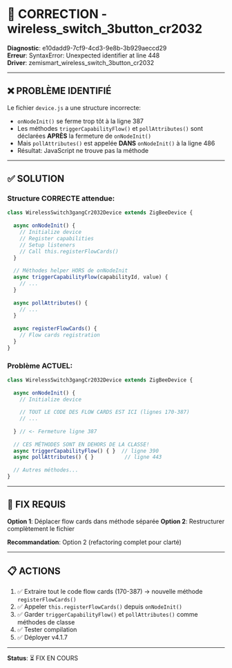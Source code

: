 # 🔧 CORRECTION - wireless_switch_3button_cr2032

**Diagnostic**: e10dadd9-7cf9-4cd3-9e8b-3b929aeccd29  
**Erreur**: SyntaxError: Unexpected identifier at line 448  
**Driver**: zemismart_wireless_switch_3button_cr2032

---

## ❌ PROBLÈME IDENTIFIÉ

Le fichier `device.js` a une structure incorrecte:
- `onNodeInit()` se ferme trop tôt à la ligne 387
- Les méthodes `triggerCapabilityFlow()` et `pollAttributes()` sont déclarées **APRÈS** la fermeture de `onNodeInit()`
- Mais `pollAttributes()` est appelée **DANS** `onNodeInit()` à la ligne 486
- Résultat: JavaScript ne trouve pas la méthode

---

## ✅ SOLUTION

### Structure CORRECTE attendue:
```javascript
class WirelessSwitch3gangCr2032Device extends ZigBeeDevice {
  
  async onNodeInit() {
    // Initialize device
    // Register capabilities
    // Setup listeners
    // Call this.registerFlowCards()
  }
  
  // Méthodes helper HORS de onNodeInit
  async triggerCapabilityFlow(capabilityId, value) {
    // ...
  }
  
  async pollAttributes() {
    // ...
  }
  
  async registerFlowCards() {
    // Flow cards registration
  }
}
```

### Problème ACTUEL:
```javascript
class WirelessSwitch3gangCr2032Device extends ZigBeeDevice {
  
  async onNodeInit() {
    // Initialize device
    
    // TOUT LE CODE DES FLOW CARDS EST ICI (lignes 170-387)
    // ...
    
  } // <- Fermeture ligne 387
  
  // CES MÉTHODES SONT EN DEHORS DE LA CLASSE!
  async triggerCapabilityFlow() { }  // ligne 390
  async pollAttributes() { }          // ligne 443
  
  // Autres méthodes...
}
```

---

## 🔨 FIX REQUIS

**Option 1**: Déplacer flow cards dans méthode séparée
**Option 2**: Restructurer complètement le fichier

**Recommandation**: Option 2 (refactoring complet pour clarté)

---

## 📋 ACTIONS

1. ✅ Extraire tout le code flow cards (170-387) → nouvelle méthode `registerFlowCards()`
2. ✅ Appeler `this.registerFlowCards()` depuis `onNodeInit()`
3. ✅ Garder `triggerCapabilityFlow()` et `pollAttributes()` comme méthodes de classe
4. ✅ Tester compilation
5. ✅ Déployer v4.1.7

---

**Status**: ⏳ FIX EN COURS

